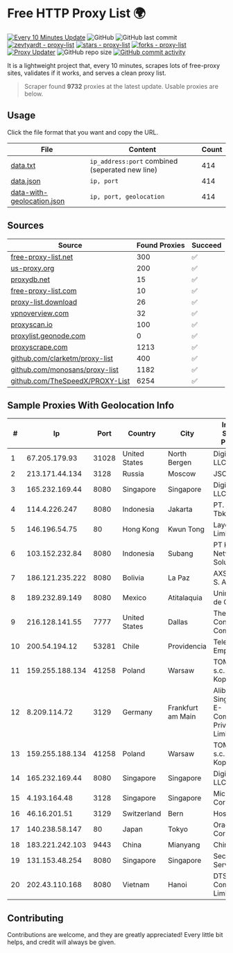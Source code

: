 
# Free HTTP Proxy List 🌍

[![Every 10 Minutes Update](https://github.com/mertguvencli/http-proxy-list/actions/workflows/main.yml/badge.svg?branch=main)](https://github.com/mertguvencli/http-proxy-list/actions/workflows/main.yml)
![GitHub](https://img.shields.io/github/license/mertguvencli/http-proxy-list)
![GitHub last commit](https://img.shields.io/github/last-commit/mertguvencli/http-proxy-list)
[![zevtyardt - proxy-list](https://img.shields.io/static/v1?label=zevtyardt&message=proxy-list&color=blue&logo=github)](https://github.com/zevtyardt/proxy-list "Go to GitHub repo")
[![stars - proxy-list](https://img.shields.io/github/stars/zevtyardt/proxy-list?style=social)](https://github.com/zevtyardt/proxy-list)
[![forks - proxy-list](https://img.shields.io/github/forks/zevtyardt/proxy-list?style=social)](https://github.com/zevtyardt/proxy-list)
[![Proxy Updater](https://github.com/zevtyardt/proxy-list/workflows/Proxy%20Updater/badge.svg)](https://github.com/zevtyardt/proxy-list/actions?query=workflow:"Proxy+Updater")
![GitHub repo size](https://img.shields.io/github/repo-size/zevtyardt/proxy-list)
[![GitHub commit activity](https://img.shields.io/github/commit-activity/m/zevtyardt/proxy-list?logo=commits)](https://github.com/zevtyardt/proxy-list/commits/main)

It is a lightweight project that, every 10 minutes, scrapes lots of free-proxy sites, validates if it works, and serves a clean proxy list.

> Scraper found **9732** proxies at the latest update. Usable proxies are below.

## Usage

Click the file format that you want and copy the URL.

|File|Content|Count|
|----|-------|-----|
|[data.txt](https://raw.githubusercontent.com/mertguvencli/http-proxy-list/main/proxy-list/data.txt)|`ip_address:port` combined (seperated new line)|414|
|[data.json](https://raw.githubusercontent.com/mertguvencli/http-proxy-list/main/proxy-list/data.json)|`ip, port`|414|
|[data-with-geolocation.json](https://raw.githubusercontent.com/mertguvencli/http-proxy-list/main/proxy-list/data-with-geolocation.json)|`ip, port, geolocation`|414|

## Sources

|Source|Found Proxies|Succeed|
|------|-------------|-------|
|[free-proxy-list.net](https://free-proxy-list.net)|300|✅|
|[us-proxy.org](https://www.us-proxy.org)|200|✅|
|[proxydb.net](http://proxydb.net)|15|✅|
|[free-proxy-list.com](https://free-proxy-list.com/?page=&port=&type%5B%5D=http&type%5B%5D=https&up_time=0&search=Search)|10|✅|
|[proxy-list.download](https://www.proxy-list.download/HTTP)|26|✅|
|[vpnoverview.com](https://vpnoverview.com/privacy/anonymous-browsing/free-proxy-servers)|32|✅|
|[proxyscan.io](https://www.proxyscan.io)|100|✅|
|[proxylist.geonode.com](https://proxylist.geonode.com/api/proxy-list?limit=300&page=1&sort_by=lastChecked&sort_type=desc&protocols=http,https)|0|✅|
|[proxyscrape.com](https://api.proxyscrape.com/v2/?request=displayproxies&protocol=http&timeout=10000&country=all&ssl=all&anonymity=all)|1213|✅|
|[github.com/clarketm/proxy-list](https://raw.githubusercontent.com/clarketm/proxy-list/master/proxy-list-raw.txt)|400|✅|
|[github.com/monosans/proxy-list](https://raw.githubusercontent.com/monosans/proxy-list/main/proxies/http.txt)|1182|✅|
|[github.com/TheSpeedX/PROXY-List](https://raw.githubusercontent.com/TheSpeedX/PROXY-List/master/http.txt)|6254|✅|


## Sample Proxies With Geolocation Info

|#|Ip|Port|Country|City|Internet Service Provider|
|-|--|----|-------|----|-------------------------|
|1|67.205.179.93|31028|United States|North Bergen|DigitalOcean, LLC|
|2|213.171.44.134|3128|Russia|Moscow|JSC Comcor|
|3|165.232.169.44|8080|Singapore|Singapore|DigitalOcean, LLC|
|4|114.4.226.247|8080|Indonesia|Jakarta|PT. INDOSAT Tbk|
|5|146.196.54.75|80|Hong Kong|Kwun Tong|Layerstack Limited|
|6|103.152.232.84|8080|Indonesia|Subang|PT Kingpolah Network Solutions|
|7|186.121.235.222|8080|Bolivia|La Paz|AXS Bolivia S. A.|
|8|189.232.89.149|8080|Mexico|Atitalaquia|Uninet S.A. de C.V.|
|9|216.128.141.55|7777|United States|Dallas|The Constant Company|
|10|200.54.194.12|53281|Chile|Providencia|Telefonica Empresas|
|11|159.255.188.134|41258|Poland|Warsaw|TOM-NET s.c. Dariusz Koper|
|12|8.209.114.72|3129|Germany|Frankfurt am Main|Alibaba.com Singapore E-Commerce Private Limited|
|13|159.255.188.134|41258|Poland|Warsaw|TOM-NET s.c. Dariusz Koper|
|14|165.232.169.44|8080|Singapore|Singapore|DigitalOcean, LLC|
|15|4.193.164.48|3128|Singapore|Singapore|Microsoft Corporation|
|16|46.16.201.51|3129|Switzerland|Bern|Hosteur SA|
|17|140.238.58.147|80|Japan|Tokyo|Oracle Corporation|
|18|183.221.242.103|9443|China|Mianyang|China Mobile|
|19|131.153.48.254|8080|Singapore|Singapore|Secured Servers LLC|
|20|202.43.110.168|8080|Vietnam|Hanoi|DTS Telecom Company Limited|



## Contributing

Contributions are welcome, and they are greatly appreciated! Every
little bit helps, and credit will always be given.

